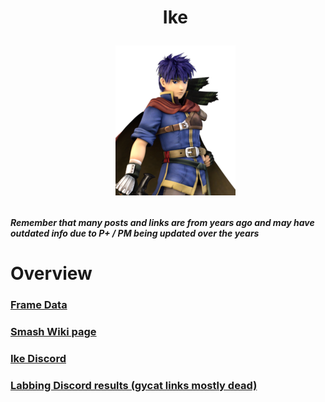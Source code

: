 <div id="toc">
  <ul align="center" style="list-style: none">
      <summary> <h1>
        Ike
        <p><img src="/Images/Characters/Ike.png" alt="Ike.png"></p>
  </ul>
</div>

<h4> <i>Remember that many posts and links are from years ago and may have outdated info due to P+ / PM being updated over the years</i>

<h1> Overview
<h3> <a href="https://rukaidata.com/P+/Ike/">Frame Data</a>
<h3> <a href="https://www.ssbwiki.com/Ike_(PM)">Smash Wiki page</a>
<h3> <a href="https://discord.com/invite/0qBwwa8IAOdYp0EZ">Ike Discord</a>
<h3> <a href="https://www.reddit.com/r/SSBPM/comments/m7sejb/labbing_discord_results_ike/">Labbing Discord results (gycat links mostly dead)</a>